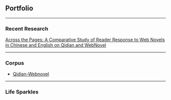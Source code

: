 ## Portfolio

---

### Recent Research

[Across the Pages: A Comparative Study of Reader
Response to Web Novels in Chinese and English on Qidian
and WebNovel](/sample_page)
<img src=""/>


---

### Corpus

- [Qidian-Webnovel]([http://example.com/](https://github.com/zeyu-acad/Qidian-Webnovel-Corpus))

---

### Life Sparkles

